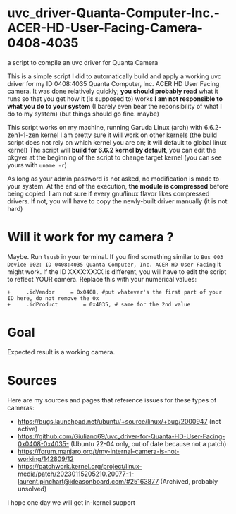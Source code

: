 # uvc_driver-Quanta-Computer-Inc.-ACER-HD-User-Facing-Camera-0408-4035
a script to compile an uvc driver for Quanta Camera

This is a simple script I did to automatically build and apply a working uvc driver for my ID 0408:4035 Quanta Computer, Inc. ACER HD User Facing camera.
It was done relatively quickly; **you should probably read** what it runs so that you get how it (is supposed to) works
**I am not responsible to what you do to your system** (I barely even bear the reponsibility of what I do to my system) (but things should go fine. maybe)

This script works on my machine, running Garuda Linux (arch) with 6.6.2-zen1-1-zen kernel
I am pretty sure it will work on other kernels (the build script does not rely on which kernel you are on; it will default to global linux kernel)
The script will **build for 6.6.2 kernel by default**, you can edit the pkgver at the beginning of the script to change target kernel (you can see yours with `uname -r`)

As long as your admin password is not asked, no modification is made to your system.
At the end of the execution, **the module is compressed** before being copied. I am not sure if every gnu/linux flavor likes compressed drivers. If not, you will have to copy the newly-built driver manually (it is not hard)
# Will it work for my camera ?
Maybe.  Run `lsusb` in your terminal. If you find something similar to ```Bus 003 Device 002: ID 0408:4035 Quanta Computer, Inc. ACER HD User Facing``` it might work.
If the ID XXXX:XXXX is different, you will have to edit the script to reflect YOUR camera. 
Replace this with your numerical values:
```
+     .idVendor     = 0x0408, #put whatever's the first part of your ID here, do not remove the 0x
+     .idProduct        = 0x4035, # same for the 2nd value
```


# Goal
Expected result is a working camera.


# Sources
Here are my sources and pages that reference issues for these types of cameras: 
- https://bugs.launchpad.net/ubuntu/+source/linux/+bug/2000947 (not active)
- https://github.com/Giuliano69/uvc_driver-for-Quanta-HD-User-Facing-0x0408-0x4035- (Ubuntu 22-04 only, out of date because not a patch)
- https://forum.manjaro.org/t/my-internal-camera-is-not-working/142809/12
- https://patchwork.kernel.org/project/linux-media/patch/20230115205210.20077-1-laurent.pinchart@ideasonboard.com/#25163877 (Archived, probably unsolved)

I hope one day we will get in-kernel support


